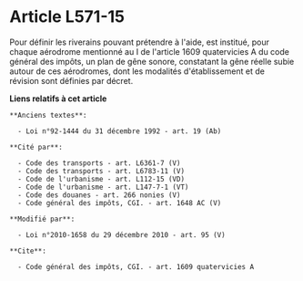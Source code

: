 # Article L571-15

Pour définir les riverains pouvant prétendre à l'aide, est institué, pour chaque aérodrome mentionné au I de l'article 1609
quatervicies A du code général des impôts, un plan de gêne sonore, constatant la gêne réelle subie autour de ces aérodromes,
dont les modalités d'établissement et de révision sont définies par décret.

**Liens relatifs à cet article**

	**Anciens textes**:

	  - Loi n°92-1444 du 31 décembre 1992 - art. 19 (Ab)

	**Cité par**:

	  - Code des transports - art. L6361-7 (V)
	  - Code des transports - art. L6783-11 (V)
	  - Code de l'urbanisme - art. L112-15 (VD)
	  - Code de l'urbanisme - art. L147-7-1 (VT)
	  - Code des douanes - art. 266 nonies (V)
	  - Code général des impôts, CGI. - art. 1648 AC (V)

	**Modifié par**:

	  - Loi n°2010-1658 du 29 décembre 2010 - art. 95 (V)

	**Cite**:

	  - Code général des impôts, CGI. - art. 1609 quatervicies A

